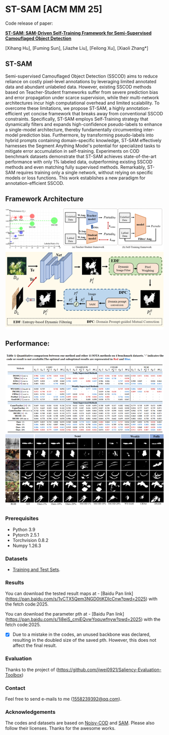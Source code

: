 # ST-SAM [ACM MM 25]

Code release of paper:

[**ST-SAM: SAM-Driven Self-Training Framework for Semi-Supervised Camouflaged Object Detection**](https://arxiv.org/abs/2507.23307)

[Xihang Hu], [Fuming Sun], [Jiazhe Liu], [Feilong Xu], [Xiaoli Zhang*]


## ST-SAM
Semi-supervised Camouflaged Object Detection (SSCOD) aims to reduce reliance on costly pixel-level annotations by leveraging limited annotated data and abundant unlabeled data. However, existing SSCOD methods based on Teacher-Student frameworks suffer from severe prediction bias and error propagation under scarce supervision, while their multi-network architectures incur high computational overhead and limited scalability. To overcome these limitations, we propose ST-SAM, a highly annotation-efficient yet concise framework that breaks away from conventional SSCOD constraints. Specifically, ST-SAM employs Self-Training strategy that dynamically filters and expands high-confidence pseudo-labels to enhance a single-model architecture, thereby fundamentally circumventing inter-model prediction bias. Furthermore, by transforming pseudo-labels into hybrid prompts containing domain-specific knowledge, ST-SAM effectively harnesses the Segment Anything Model's potential for specialized tasks to mitigate error accumulation in self-training. Experiments on COD benchmark datasets demonstrate that ST-SAM achieves state-of-the-art performance with only 1\% labeled data, outperforming existing SSCOD methods and even matching fully supervised methods. Remarkably, ST-SAM requires training only a single network, without relying on specific models or loss functions. This work establishes a new paradigm for annotation-efficient SSCOD.

## Framework Architecture
![fig4.png](figs/fig4.png)
![fig1.png](figs/fig1.png)

## Performance:
![fig2.jpg](figs/fig2.png)
![fig3.jpg](figs/fig3.png)

### Prerequisites
- Python 3.9
- Pytorch 2.5.1
- Torchvision 0.8.2
- Numpy 1.26.3

### Datasets
- [Training and Test Sets](https://pan.baidu.com/s/1hhNPQzY6f8HuSCgqv0y5gQ?pwd=2025).

### Results
You can download the tested result maps at - [Baidu Pan link] (https://pan.baidu.com/s/1vCTX5Qem3NGD0tiKDIcCnw?pwd=2025) with the fetch code:2025.

You can download the parameter pth at - [Baidu Pan link] (https://pan.baidu.com/s/1i8eiS_cmiEQvwYoquwfnyw?pwd=2025) with the fetch code:2025.
- [x] Due to a mistake in the codes, an unused backbone was declared, resulting in the doubled size of the saved pth. However, this does not affect the final result.

### Evaluation
Thanks to the project of (https://github.com/jiwei0921/Saliency-Evaluation-Toolbox)

### Contact
Feel free to send e-mails to me (1558239392@qq.com).

### Acknowledgements
The codes and datasets are based on [Noisy-COD](https://github.com/zhangjinCV/Noisy-COD) and [SAM](https://github.com/facebookresearch/segment-anything). Please also follow their licenses. Thanks for the awesome works.



